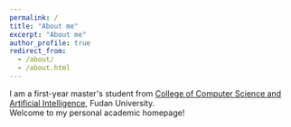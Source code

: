 ```yaml
---
permalink: /
title: "About me"
excerpt: "About me"
author_profile: true
redirect_from:
  - /about/
  - /about.html
---
```

  

I am a first-year master's student from [College of Computer Science and Artificial Intelligence](https://ai.fudan.edu.cn/), Fudan University.  
Welcome to my personal academic homepage!
